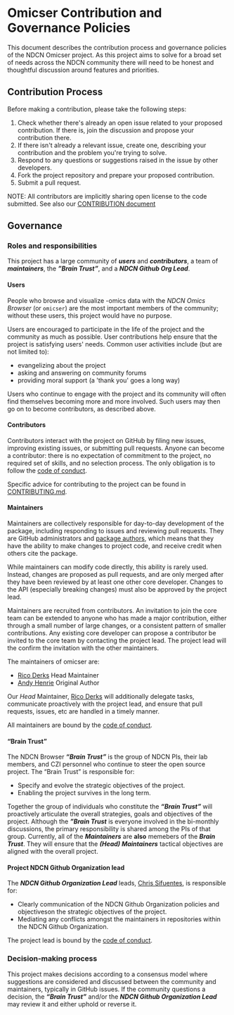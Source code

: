 <!-- This document is borrowed from ggplot2 governance doc, which was:  heavily adapted version of
the Benevolent dictator governance model by Ross
Gardler and Gabriel Hanganu licensed under a Creative Commons
Attribution-ShareAlike 4.0 International License. -->

# Omicser Contribution and Governance Policies

This document describes the contribution process and governance policies of the NDCN Omicser project.  As this project aims to solve for a broad set of needs across the NDCN community there will need to be honest and thoughtful discussion around features and priorities.

## Contribution Process
Before making a contribution, please take the following steps:
1. Check whether there's already an open issue related to your proposed contribution. If there is, join the discussion and propose your contribution there.
2. If there isn't already a relevant issue, create one, describing your contribution and the problem you're trying to solve.
3. Respond to any questions or suggestions raised in the issue by other developers.
4. Fork the project repository and prepare your proposed contribution.
5. Submit a pull request.

NOTE: All contributors are implicitly sharing open license to the code submitted.  See also our [CONTRIBUTION document](https://github.com/ndcn/omicser/blob/main/CONTRIBUTING.md)


## Governance

### Roles and responsibilities

This project has a large community of ***users*** and ***contributors***, a team of ***maintainers***, the ***”Brain Trust”***, and a ***NDCN Github Org Lead***.

#### Users

People who browse and visualize -omics data with the _NDCN Omics Browser_ (or `omicser`) are the most important members of the community; without these users, this project would have no purpose.

Users are encouraged to participate in the life of the project and the community as much as possible. User contributions help ensure that the project is satisfying users' needs. Common user activities include (but are not limited to):

- evangelizing about the project
- asking and answering on community forums
- providing moral support (a 'thank you' goes a long way)

Users who continue to engage with the project and its community will often find themselves becoming more and more involved. Such users may then go on to become contributors, as described above.

#### Contributors

Contributors interact with the project on GitHub by filing new issues, improving existing issues, or submitting pull requests. Anyone can become a contributor: there is no expectation of commitment to the project, no required set of skills, and no selection process. The only obligation is to follow the [code of conduct](CODE_OF_CONDUCT.md).

Specific advice for contributing to the project can be found in [CONTRIBUTING.md](CONTRIBUTING.md).

#### Maintainers

Maintainers are collectively responsible for day-to-day development of the package, including responding to issues and reviewing pull requests. They are GitHub administrators and [package authors](https://github.com/ndcn/omicser/blob/master/DESCRIPTION#L5), which means that they have the ability to make changes to project code, and receive credit when others cite the package.

While maintainers can modify code directly, this ability is rarely used. Instead, changes are proposed as pull requests, and are only merged after they have been reviewed by at least one other core developer. Changes to the API (especially breaking changes) must also be approved by the project lead.

Maintainers are recruited from contributors. An invitation to join the core team can be extended to anyone who has made a major contribution, either through a small number of large changes, or a consistent pattern of smaller contributions. Any existing core developer can propose a contributor be invited to the core team by contacting the project lead. The project lead will the confirm the invitation with the other maintainers.

The maintainers of omicser are:

* [Rico Derks](https://github.com/rderks) Head Maintainer
* [Andy Henrie](https://github.com/ergonyc) Original Author

Our _Head_ Maintainer, [Rico Derks](https://github.com/rderks) will additionally delegate tasks, communicate proactively with the project lead, and ensure that pull requests, issues, etc are handled in a timely manner.

All maintainers are bound by the [code of conduct](CODE_OF_CONDUCT.md).

<!-- More details can be found in the [maintainers guidelines](MAINTAINER_GUIDELINES.md).-->

#### “Brain Trust”
The NDCN Browser  ***“Brain Trust”*** is the group of NDCN  PIs, their lab members, and CZI personnel who continue to steer the open source project.  The “Brain Trust” is responsible for:

* Specify and evolve the strategic objectives of the project.
* Enabling the project survives in the long term.

Together the group of individuals who constitute the ***“Brain Trust”*** will proactively articulate the overall strategies, goals and objectives of the project.  Although the ***”Brain Trust*** is everyone involved in the bi-monthly discussions, the primary responsibility is shared among the PIs of that group.   Currently, all of the ***Maintainers*** are __also__ memebers of the ***Brain Trust***.  They will ensure that the ***(Head) Maintainers*** tactical objectives are aligned with the overall project.  

#### Project NDCN Github Organization lead
The ***NDCN Github Organization Lead***  leads,  [Chris Sifuentes](https://github.com/cjsifuen), is responsible for:
* Clearly communication of the NDCN Github Organization policies and objectiveson the strategic objectives of the project.
* Mediating any conflicts amongst the maintainers in repositories within the NDCN Github Organization.

The project lead is bound by the [code of conduct](CODE_OF_CONDUCT.md).

### Decision-making process

This project makes decisions according to a consensus model where suggestions are considered and discussed between the community and maintainers, typically in GitHub issues. If the community questions a decision, the ***“Brain Trust”*** and/or the ***NDCN Github Organization Lead*** may review it and either uphold or reverse it.
